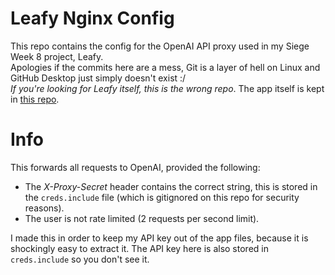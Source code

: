 # Leafy Nginx Config
This repo contains the config for the OpenAI API proxy used in my Siege Week 8 project, Leafy.  
Apologies if the commits here are a mess, Git is a layer of hell on Linux and GitHub Desktop just simply doesn't exist :/  
*If you're looking for Leafy itself, this is the wrong repo*. The app itself is kept in [this repo](https://github.com/ConsciousBone/Leafy).

# Info
This forwards all requests to OpenAI, provided the following:
- The *X-Proxy-Secret* header contains the correct string, this is stored in the `creds.include` file (which is gitignored on this repo for security reasons).  
- The user is not rate limited (2 requests per second limit).  

I made this in order to keep my API key out of the app files, because it is shockingly easy to extract it. The API key here is also stored in `creds.include` so you don't see it.  

